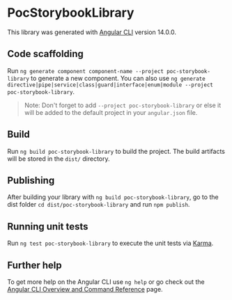 # PocStorybookLibrary

This library was generated with [Angular CLI](https://github.com/angular/angular-cli) version 14.0.0.

## Code scaffolding

Run `ng generate component component-name --project poc-storybook-library` to generate a new component. You can also use `ng generate directive|pipe|service|class|guard|interface|enum|module --project poc-storybook-library`.
> Note: Don't forget to add `--project poc-storybook-library` or else it will be added to the default project in your `angular.json` file. 

## Build

Run `ng build poc-storybook-library` to build the project. The build artifacts will be stored in the `dist/` directory.

## Publishing

After building your library with `ng build poc-storybook-library`, go to the dist folder `cd dist/poc-storybook-library` and run `npm publish`.

## Running unit tests

Run `ng test poc-storybook-library` to execute the unit tests via [Karma](https://karma-runner.github.io).

## Further help

To get more help on the Angular CLI use `ng help` or go check out the [Angular CLI Overview and Command Reference](https://angular.io/cli) page.
